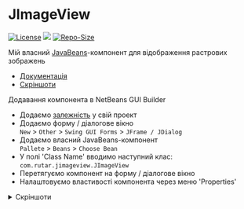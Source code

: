 # JImageView

[![License](https://img.shields.io/github/license/RutarAndriy/JImageView?color=%23FF5555)](https://opensource.org/licenses/MIT)
[![](https://jitpack.io/v/RutarAndriy/JImageView.svg)](https://jitpack.io/#RutarAndriy/JImageView)
[![Repo-Size](https://img.shields.io/github/repo-size/RutarAndriy/JImageView)](https://github.com/RutarAndriy/JImageView)

Мій власний [JavaBeans](https://uk.wikipedia.org/wiki/JavaBeans)-компонент для відображення растрових зображень
- [Документація](https://javadoc.jitpack.io/com/github/RutarAndriy/JImageView/latest/javadoc/)
- [Скріншоти](#screenshots)

Додавання компонента в NetBeans GUI Builder
- Додаємо [залежність](https://jitpack.io/#RutarAndriy/JImageView/v1.0.0) у свій проект
- Додаємо форму / діалогове вікно \
`New` > `Other` > `Swing GUI Forms` > `JFrame / JDialog`
- Додаємо власний JavaBeans-компонент \
`Pallete` > `Beans` > `Choose Bean`
- У полі 'Class Name' вводимо наступний клас: \
`com.rutar.jimageview.JImageView`
- Перетягуємо компонент на форму / діалогове вікно
- Налаштовуємо властивості компонента через меню 'Properties'

<details name="screenshots">
  <summary>Скріншоти</summary>
  <img title="Скріншот №1" src="/scr_1.png">
  <img title="Скріншот №2" src="/scr_2.png">
  <img title="Скріншот №3" src="/scr_3.png">
</details>

